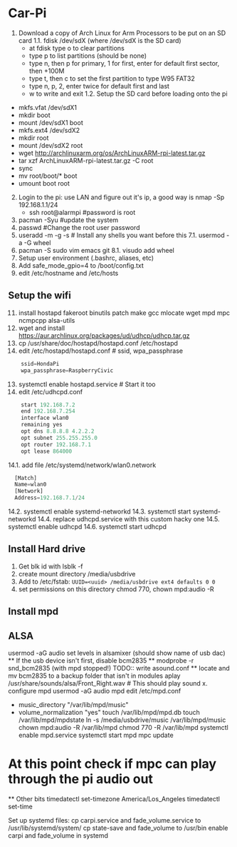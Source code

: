Car-Pi
======

1. Download a copy of Arch Linux for Arm Processors to be put on an SD card
1.1. fdisk /dev/sdX (where /dev/sdX is the SD card)
    - at fdisk type o to clear partitions
    - type p to list partitions (should be none)
    - type n, then p for primary, 1 for first, enter for default first sector, then +100M
    - type t, then c to set the first partition to type W95 FAT32
    - type n, p, 2, enter twice for default first and last
    - w to write and exit
1.2. Setup the SD card before loading onto the pi
  - mkfs.vfat /dev/sdX1
  - mkdir boot
  - mount /dev/sdX1 boot
  - mkfs.ext4 /dev/sdX2
  - mkdir root
  - mount /dev/sdX2 root
  - wget http://archlinuxarm.org/os/ArchLinuxARM-rpi-latest.tar.gz
  - tar xzf ArchLinuxARM-rpi-latest.tar.gz -C root
  - sync
  - mv root/boot/* boot
  - umount boot root

2. Login to the pi: use LAN and figure out it's ip, a good way is nmap -Sp 192.168.1.1/24
   - ssh root@alarmpi #password is root
5. pacman -Syu #update the system
6. passwd #Change the root user password
7. useradd -m -g <group> -s <shell> <username>  # Install any shells you want before this
7.1. usermod -a -G wheel <username>
8. pacman -S sudo vim emacs git
8.1. visudo add wheel
9. Setup user environment (.bashrc, aliases, etc)
9. Add safe_mode_gpio=4 to /boot/config.txt
10. edit /etc/hostname and /etc/hosts

## Setup the wifi
11. install hostapd fakeroot binutils patch make gcc mlocate wget mpd mpc ncmpcpp alsa-utils
12. wget and install https://aur.archlinux.org/packages/ud/udhcp/udhcp.tar.gz
12. cp /usr/share/doc/hostapd/hostapd.conf /etc/hostapd
12. edit /etc/hostapd/hostapd.conf # ssid, wpa_passphrase
```python
    ssid=HondaPi
    wpa_passphrase=RaspberryCivic
```
13. systemctl enable hostapd.service # Start it too
14. edit /etc/udhcpd.conf
```python
    start 192.168.7.2
    end 192.168.7.254
    interface wlan0
    remaining yes
    opt dns 8.8.8.8 4.2.2.2
    opt subnet 255.255.255.0
    opt router 192.168.7.1
    opt lease 864000
```
14.1. add file /etc/systemd/network/wlan0.network
```python
  [Match]
  Name=wlan0
  [Network]
  Address=192.168.7.1/24
```
14.2. systemctl enable systemd-networkd
14.3. systemctl start systemd-networkd
14.4. replace udhcpd.service with this custom hacky one
14.5. systemctl enable udhcpd
14.6. systemctl start udhcpd

## Install Hard drive
1. Get blk id with lsblk -f
2. create mount directory /media/usbdrive
3. Add to /etc/fstab:
   `UUID=<uuid> /media/usbdrive ext4 defaults 0 0`
4. set permissions on this directory chmod 770, chown mpd:audio -R
  

## Install mpd

## ALSA
usermod -aG audio <username>
set levels in alsamixer (should show name of usb dac)
** If the usb device isn't first, disable bcm2835
** modprobe -r snd_bcm2835 (with mpd stopped!) TODO:: write asound.conf
** locate and mv bcm2835 to a backup folder that isn't in modules
aplay /usr/share/sounds/alsa/Front_Right.wav # This should play sound
x. configure mpd
  usermod -aG audio mpd
  edit /etc/mpd.conf
  - music_directory "/var/lib/mpd/music"
  - volume_normalization "yes"
  touch /var/lib/mpd/mpd.db
  touch /var/lib/mpd/mpdstate
  ln -s /media/usbdrive/music /var/lib/mpd/music
  chown mpd:audio -R /var/lib/mpd
  chmod 770 -R /var/lib/mpd
  systemctl enable mpd.service
  systemctl start mpd
  mpc update
  # At this point check if mpc can play through the pi audio out

** Other bits
timedatectl set-timezone America/Los_Angeles
timedatectl set-time

Set up systemd files:
    cp carpi.service and fade_volume.service to /usr/lib/systemd/system/
    cp state-save and fade_volume to /usr/bin
    enable carpi and fade_volume in systemd
